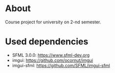 # About
Course project for university on 2-nd semester.
# Used dependencies
- SFML 3.0.0: https://www.sfml-dev.org
- imgui: https://github.com/ocornut/imgui
- imgui-sfml: https://github.com/SFML/imgui-sfml
